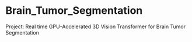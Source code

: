 # Brain_Tumor_Segmentation
Project: Real time GPU-Accelerated 3D Vision Transformer for Brain Tumor Segmentation
